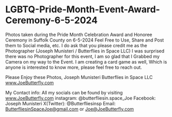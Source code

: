 # LGBTQ-Pride-Month-Event-Award-Ceremony-6-5-2024
Photos taken during the Pride Month Celebration Award and Honoree Ceremony in Suffolk County on 6-5-2024
Feel Free to Use, Share and Post them to Social media, etc.
I do ask that you please credit me as the Photographer (Joseph Munisteri / Butterflies in Space LLC)
I was surprised there was no Photographer for this event, I am so glad that I Grabbed my Camera on my way to the Event.
I am creating a card game as well, Which is anyone is interested to know more, please feel free to reach out. 

Please Enjoy these Photos,
Joseph Munisteri
Butterflies in Space LLC
www.JoeButterfly.com

My Contact info:
All my socials can be found by visiting www.JoeButterfly.com
instagram: @butterfliesin.space_Joe
Facebook: Joseph Munisteri
X(Twitter): @Butterfliesinsp
Email: ButterfliesinSpaceJoe@gmail.com or Joe@JoeButterfly.com


